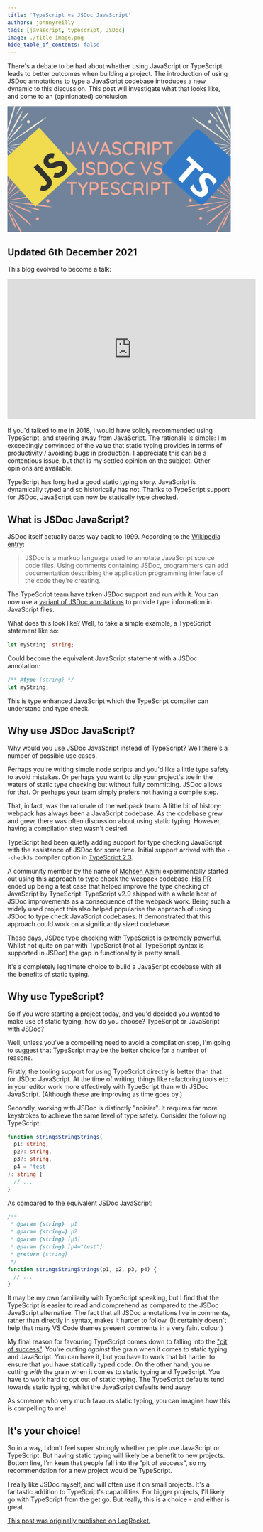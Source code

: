 ```yaml
---
title: 'TypeScript vs JSDoc JavaScript'
authors: johnnyreilly
tags: [javascript, typescript, JSDoc]
image: ./title-image.png
hide_table_of_contents: false
---
```


There's a debate to be had about whether using JavaScript or TypeScript leads to better outcomes when building a project. The introduction of using JSDoc annotations to type a JavaScript codebase introduces a new dynamic to this discussion. This post will investigate what that looks like, and come to an (opinionated) conclusion.

![title image reading "JSDoc JavaScript vs TypeScript" with a JavaScript logo and TypeScript logo](title-image.png)

<!--truncate-->

## Updated 6th December 2021

This blog evolved to become a talk:

<iframe width="560" height="315" src="https://www.youtube.com/embed/5MZoAcheyE4?start=240" title="YouTube video player" frameBorder="0" allow="accelerometer; autoplay; clipboard-write; encrypted-media; gyroscope; picture-in-picture" allowFullScreen></iframe>

If you'd talked to me in 2018, I would have solidly recommended using TypeScript, and steering away from JavaScript. The rationale is simple: I'm exceedingly convinced of the value that static typing provides in terms of productivity / avoiding bugs in production. I appreciate this can be a contentious issue, but that is my settled opinion on the subject. Other opinions are available.

TypeScript has long had a good static typing story. JavaScript is dynamically typed and so historically has not. Thanks to TypeScript support for JSDoc, JavaScript can now be statically type checked.

## What is JSDoc JavaScript?

JSDoc itself actually dates way back to 1999. According to the [Wikipedia entry](https://en.wikipedia.org/wiki/JSDoc):

> JSDoc is a markup language used to annotate JavaScript source code files. Using comments containing JSDoc, programmers can add documentation describing the application programming interface of the code they're creating.

The TypeScript team have taken JSDoc support and run with it. You can now use a [variant of JSDoc annotations](https://www.typescriptlang.org/docs/handbook/jsdoc-supported-types.html) to provide type information in JavaScript files.

What does this look like? Well, to take a simple example, a TypeScript statement like so:

```ts
let myString: string;
```

Could become the equivalent JavaScript statement with a JSDoc annotation:

```ts
/** @type {string} */
let myString;
```

This is type enhanced JavaScript which the TypeScript compiler can understand and type check.

## Why use JSDoc JavaScript?

Why would you use JSDoc JavaScript instead of TypeScript? Well there's a number of possible use cases.

Perhaps you're writing simple node scripts and you'd like a little type safety to avoid mistakes. Or perhaps you want to dip your project's toe in the waters of static type checking but without fully committing. JSDoc allows for that. Or perhaps your team simply prefers not having a compile step.

That, in fact, was the rationale of the webpack team. A little bit of history: webpack has always been a JavaScript codebase. As the codebase grew and grew, there was often discussion about using static typing. However, having a compilation step wasn't desired.

TypeScript had been quietly adding support for type checking JavaScript with the assistance of JSDoc for some time. Initial support arrived with the `--checkJs` compiler option in [TypeScript 2.3](https://www.typescriptlang.org/docs/handbook/release-notes/typescript-2-3.html#errors-in-js-files-with---checkjs).

A community member by the name of [Mohsen Azimi](https://twitter.com/mohsen____) experimentally started out using this approach to type check the webpack codebase. [His PR](https://github.com/webpack/webpack/pull/6862) ended up being a test case that helped improve the type checking of JavaScript by TypeScript. TypeScript v2.9 shipped with a whole host of JSDoc improvements as a consequence of the webpack work. Being such a widely used project this also helped popularise the approach of using JSDoc to type check JavaScript codebases. It demonstrated that this approach could work on a significantly sized codebase.

These days, JSDoc type checking with TypeScript is extremely powerful. Whilst not quite on par with TypeScript (not all TypeScript syntax is supported in JSDoc) the gap in functionality is pretty small.

It's a completely legitimate choice to build a JavaScript codebase with all the benefits of static typing.

## Why use TypeScript?

So if you were starting a project today, and you'd decided you wanted to make use of static typing, how do you choose? TypeScript or JavaScript with JSDoc?

Well, unless you've a compelling need to avoid a compilation step, I'm going to suggest that TypeScript may be the better choice for a number of reasons.

Firstly, the tooling support for using TypeScript directly is better than that for JSDoc JavaScript. At the time of writing, things like refactoring tools etc in your editor work more effectively with TypeScript than with JSDoc JavaScript. (Although these are improving as time goes by.)

Secondly, working with JSDoc is distinctly "noisier". It requires far more keystrokes to achieve the same level of type safety. Consider the following TypeScript:

```ts
function stringsStringStrings(
  p1: string,
  p2?: string,
  p3?: string,
  p4 = 'test'
): string {
  // ...
}
```

As compared to the equivalent JSDoc JavaScript:

```ts
/**
 * @param {string}  p1
 * @param {string=} p2
 * @param {string} [p3]
 * @param {string} [p4="test"]
 * @return {string}
 */
function stringsStringStrings(p1, p2, p3, p4) {
  // ...
}
```

It may be my own familiarity with TypeScript speaking, but I find that the TypeScript is easier to read and comprehend as compared to the JSDoc JavaScript alternative. The fact that all JSDoc annotations live in comments, rather than directly in syntax, makes it harder to follow. (It certainly doesn't help that many VS Code themes present comments in a very faint colour.)

My final reason for favouring TypeScript comes down to falling into the ["pit of success"](https://blog.codinghorror.com/falling-into-the-pit-of-success/). You're cutting _against_ the grain when it comes to static typing and JavaScript. You can have it, but you have to work that bit harder to ensure that you have statically typed code. On the other hand, you're cutting _with_ the grain when it comes to static typing and TypeScript. You have to work hard to opt out of static typing. The TypeScript defaults tend towards static typing, whilst the JavaScript defaults tend away.

As someone who very much favours static typing, you can imagine how this is compelling to me!

## It's your choice!

So in a way, I don't feel super strongly whether people use JavaScript or TypeScript. But having static typing will likely be a benefit to new projects. Bottom line, I'm keen that people fall into the "pit of success", so my recommendation for a new project would be TypeScript.

I really like JSDoc myself, and will often use it on small projects. It's a fantastic addition to TypeScript's capabilities. For bigger projects, I'll likely go with TypeScript from the get go. But really, this is a choice - and either is great.

[This post was originally published on LogRocket.](https://blog.logrocket.com/typescript-vs-jsdoc-javascript/)

<head>
    <link rel="canonical" href="https://blog.logrocket.com/typescript-vs-jsdoc-javascript/" />
</head>
